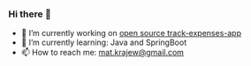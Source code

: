 ### Hi there :penguin:

- 🔭 I’m currently working on [open source track-expenses-app](https://github.com/bycza-zagroda/track-expenses-app)
- 🌱 I’m currently learning: Java and SpringBoot
- 📫 How to reach me: mat.krajew@gmail.com
